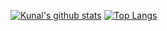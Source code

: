 [![Kunal's github stats](https://github-readme-stats.vercel.app/api?username=dbzkunalss)](https://github.com/anuraghazra/github-readme-stats)
[![Top Langs](https://github-readme-stats.vercel.app/api/top-langs/?username=dbzkunalss)](https://github.com/anuraghazra/github-readme-stats)
